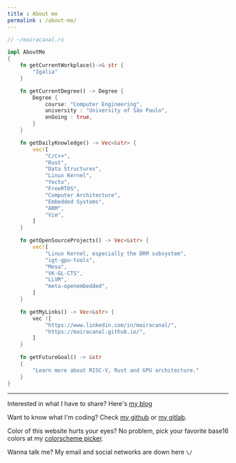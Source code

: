 ```yaml
---
title : About me
permalink : /about-me/
---
```


```rust
// ~/mairacanal.rs

impl AboutMe
{
    fn getCurrentWorkplace()->& str {
        "Igalia"
    }

    fn getCurrentDegree() -> Degree {
        Degree {
            course: "Computer Engineering",
            university : "University of São Paulo",
            onGoing : true,
        }
    }

    fn getDailyKnowledge() -> Vec<&str> {
        vec![
            "C/C++",
            "Rust",
            "Data Structures",
            "Linux Kernel",
            "Yocto",
            "FreeRTOS",
            "Computer Architecture",
            "Embedded Systems",
            "ARM",
            "Vim",
        ]
    }

    fn getOpenSourceProjects() -> Vec<&str> {
        vec![
            "Linux Kernel, especially the DRM subsystem",
            "igt-gpu-tools",
            "Mesa",
            "VK-GL-CTS",
            "LLVM",
            "meta-openembedded",
        ]
    }

    fn getMyLinks() -> Vec<&str> {
        vec ![
            "https://www.linkedin.com/in/mairacanal/",
            "https://mairacanal.github.io/",
        ]
    }

    fn getFutureGoal() -> &str
    {
        "Learn more about RISC-V, Rust and GPU architecture."
    }
}
```
---

Interested in what I have to share? Here's [my blog](/)

Want to know what I'm coding? Check [my github](https://github.com/mairacanal/)
or [my gitlab](https://gitlab.freedesktop.org/mairacanal).

Color of this website hurts your eyes? No problem, pick your favorite base16
colors at my [colorscheme picker](/colorscheme/).

Wanna talk me? My email and social networks are down here `\/`
